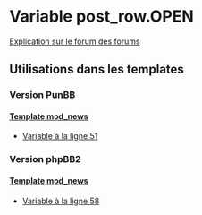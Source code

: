 # Variable post_row.OPEN
[Explication sur le forum des forums](http://forum.forumactif.com/t294113-listing-des-variables#post_row.OPEN)
## Utilisations dans les templates
### Version PunBB
#### [Template mod_news](punbb/mod_news.md)
* [Variable à la ligne 51](../punbb/mod_news.tpl#L51)
### Version phpBB2
#### [Template mod_news](subsilver/mod_news.md)
* [Variable à la ligne 58](../subsilver/mod_news.tpl#L58)